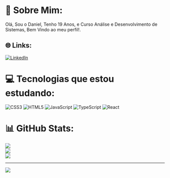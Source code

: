 # 💫 Sobre Mim:
Olá, Sou o Daniel, Tenho 19 Anos, e Curso Análise e Desenvolvimento de Sistemas, Bem Vindo ao meu perfil!.


## 🌐 Links:
[![LinkedIn](https://img.shields.io/badge/LinkedIn-%230077B5.svg?logo=linkedin&logoColor=white)](https://linkedin.com/in/https://www.linkedin.com/in/daniel-pereira-d-8a018a2a6/) 

# 💻 Tecnologias que estou estudando:
![CSS3](https://img.shields.io/badge/css3-%231572B6.svg?style=for-the-badge&logo=css3&logoColor=white) ![HTML5](https://img.shields.io/badge/html5-%23E34F26.svg?style=for-the-badge&logo=html5&logoColor=white) ![JavaScript](https://img.shields.io/badge/javascript-%23323330.svg?style=for-the-badge&logo=javascript&logoColor=%23F7DF1E) ![TypeScript](https://img.shields.io/badge/typescript-%23007ACC.svg?style=for-the-badge&logo=typescript&logoColor=white) ![React](https://img.shields.io/badge/react-%2320232a.svg?style=for-the-badge&logo=react&logoColor=%2361DAFB)
# 📊 GitHub Stats:
![](https://github-readme-stats.vercel.app/api?username=danisantoz&theme=blue_navy&hide_border=false&include_all_commits=false&count_private=false)<br/>
![](https://nirzak-streak-stats.vercel.app/?user=danisantoz&theme=blue_navy&hide_border=false)<br/>
![](https://github-readme-stats.vercel.app/api/top-langs/?username=danisantoz&theme=blue_navy&hide_border=false&include_all_commits=false&count_private=false&layout=compact)

---
[![](https://visitcount.itsvg.in/api?id=danisantoz&icon=0&color=0)](https://visitcount.itsvg.in)

<!-- Proudly created with GPRM ( https://gprm.itsvg.in ) -->
